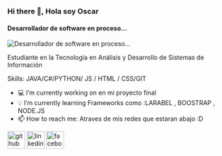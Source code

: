 ### Hi there 👋, Hola soy Oscar
#### Desarrollador de software en proceso...
![Desarrollador de software en proceso...](https://www.dlapiper.com/~/media/images/news/2018/programming_code_technology_computerwebsite_banner_432008923.jpg?h=257&la=es&w=759&hash=38BC28B40211EFCBFAEC1BE3711DCB8BD0500121)

Estudiante en la Tecnología en Análisis y Desarrollo de Sistemas de Información

Skills: JAVA/C#/PYTHON/ JS / HTML / CSS/GIT

- 💻 I’m currently working on en mi proyecto final 
- 💡 I’m currently learning Frameworks como :LARABEL , BOOSTRAP , NODE.JS 
- 📫 How to reach me: Atraves de mis redes que estaran abajo :D 


[<img src='https://cdn.jsdelivr.net/npm/simple-icons@3.0.1/icons/github.svg' alt='github' height='40'>](https://github.com/OscarAstudilloReyes)  [<img src='https://cdn.jsdelivr.net/npm/simple-icons@3.0.1/icons/linkedin.svg' alt='linkedin' height='40'>](https://www.linkedin.com/in/oscarastudilloreyes-8873951ab//)  [<img src='https://cdn.jsdelivr.net/npm/simple-icons@3.0.1/icons/facebook.svg' alt='facebook' height='40'>](https://www.facebook.com/oscar.astudillo.1800)  


 

